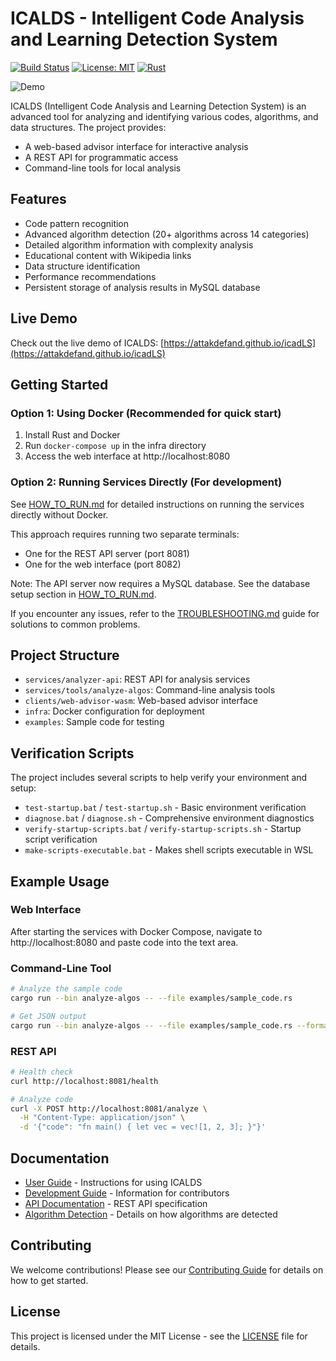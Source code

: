 # ICALDS - Intelligent Code Analysis and Learning Detection System

[![Build Status](https://github.com/attakdefand/icadLS/workflows/CI/badge.svg)](https://github.com/attakdefand/icadLS/actions)
[![License: MIT](https://img.shields.io/badge/License-MIT-yellow.svg)](https://opensource.org/licenses/MIT)
[![Rust](https://img.shields.io/badge/rust-1.70%2B-blue.svg)](https://www.rust-lang.org/)

![Demo](https://raw.githubusercontent.com/attakdefand/icadLS/main/docs/assets/demo.gif)

ICALDS (Intelligent Code Analysis and Learning Detection System) is an advanced tool for analyzing and identifying various codes, algorithms, and data structures. The project provides:

- A web-based advisor interface for interactive analysis
- A REST API for programmatic access
- Command-line tools for local analysis

## Features

- Code pattern recognition
- Advanced algorithm detection (20+ algorithms across 14 categories)
- Detailed algorithm information with complexity analysis
- Educational content with Wikipedia links
- Data structure identification
- Performance recommendations
- Persistent storage of analysis results in MySQL database

## Live Demo

Check out the live demo of ICALDS: [https://attakdefand.github.io/icadLS](https://attakdefand.github.io/icadLS)

## Getting Started

### Option 1: Using Docker (Recommended for quick start)

1. Install Rust and Docker
2. Run `docker-compose up` in the infra directory
3. Access the web interface at http://localhost:8080

### Option 2: Running Services Directly (For development)

See [HOW_TO_RUN.md](HOW_TO_RUN.md) for detailed instructions on running the services directly without Docker.

This approach requires running two separate terminals:
- One for the REST API server (port 8081)
- One for the web interface (port 8082)

Note: The API server now requires a MySQL database. See the database setup section in [HOW_TO_RUN.md](HOW_TO_RUN.md).

If you encounter any issues, refer to the [TROUBLESHOOTING.md](TROUBLESHOOTING.md) guide for solutions to common problems.

## Project Structure

- `services/analyzer-api`: REST API for analysis services
- `services/tools/analyze-algos`: Command-line analysis tools
- `clients/web-advisor-wasm`: Web-based advisor interface
- `infra`: Docker configuration for deployment
- `examples`: Sample code for testing

## Verification Scripts

The project includes several scripts to help verify your environment and setup:

- `test-startup.bat` / `test-startup.sh` - Basic environment verification
- `diagnose.bat` / `diagnose.sh` - Comprehensive environment diagnostics
- `verify-startup-scripts.bat` / `verify-startup-scripts.sh` - Startup script verification
- `make-scripts-executable.bat` - Makes shell scripts executable in WSL

## Example Usage

### Web Interface

After starting the services with Docker Compose, navigate to http://localhost:8080 and paste code into the text area.

### Command-Line Tool

```bash
# Analyze the sample code
cargo run --bin analyze-algos -- --file examples/sample_code.rs

# Get JSON output
cargo run --bin analyze-algos -- --file examples/sample_code.rs --format json
```

### REST API

```bash
# Health check
curl http://localhost:8081/health

# Analyze code
curl -X POST http://localhost:8081/analyze \
  -H "Content-Type: application/json" \
  -d '{"code": "fn main() { let vec = vec![1, 2, 3]; }"}'
```

## Documentation

- [User Guide](docs/USER_GUIDE.md) - Instructions for using ICALDS
- [Development Guide](docs/DEVELOPMENT.md) - Information for contributors
- [API Documentation](docs/API/openapi.yaml) - REST API specification
- [Algorithm Detection](docs/ALGORITHM_DETECTION.md) - Details on how algorithms are detected

## Contributing

We welcome contributions! Please see our [Contributing Guide](CONTRIBUTING.md) for details on how to get started.

## License

This project is licensed under the MIT License - see the [LICENSE](LICENSE) file for details.